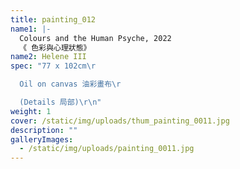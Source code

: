 ```yaml
---
title: painting_012
name1: |-
  Colours and the Human Psyche, 2022
  《 色彩與心理狀態》
name2: Helene III
spec: "77 x 102cm\r

  Oil on canvas 油彩畫布\r

  (Details 局部)\r\n"
weight: 1
cover: /static/img/uploads/thum_painting_0011.jpg
description: ""
galleryImages:
  - /static/img/uploads/painting_0011.jpg
---
```

